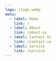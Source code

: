 ```yaml
---
logo: /logo.webp
menu:
  - label: Home
    link: /
  - label: About
    link: /about-us
  - label: Contact Us
    link: /contact-us
  - label: Service
    link: /service
---
```


